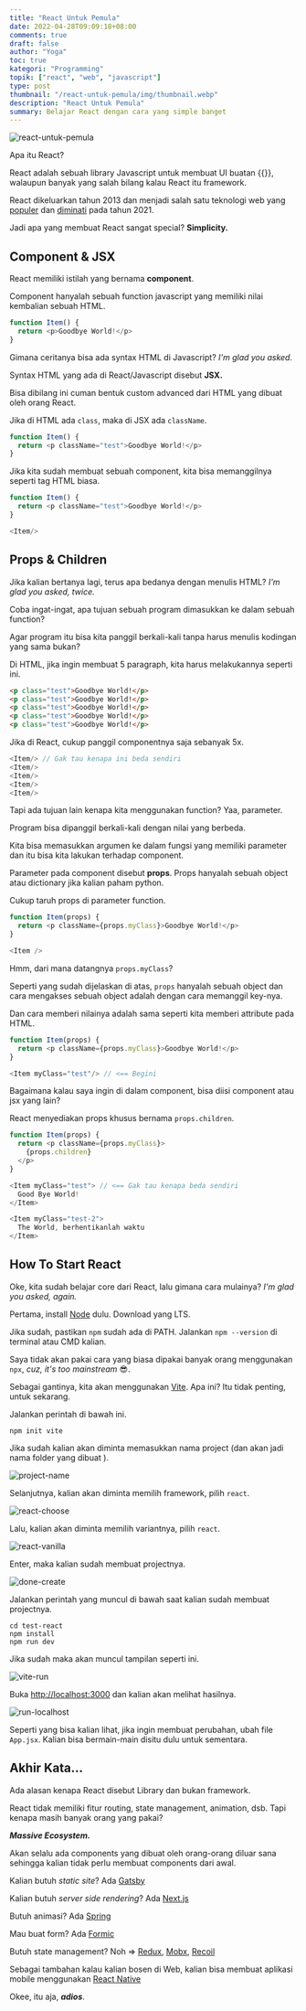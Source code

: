 ```yaml
---
title: "React Untuk Pemula"
date: 2022-04-28T09:09:18+08:00
comments: true
draft: false
author: "Yoga"
toc: true
kategori: "Programming"
topik: ["react", "web", "javascript"]
type: post
thumbnail: "/react-untuk-pemula/img/thumbnail.webp"
description: "React Untuk Pemula"
summary: Belajar React dengan cara yang simple banget
---
```


![react-untuk-pemula](/react-untuk-pemula/img/thumbnail.webp)

Apa itu React? 

React adalah sebuah library Javascript untuk membuat UI buatan {{<scIcon class="fa fa-facebook">}}, walaupun banyak yang salah bilang kalau React itu framework.

React dikeluarkan tahun 2013 dan menjadi salah satu teknologi web yang [populer](https://insights.stackoverflow.com/survey/2021#most-popular-technologies-webframe) dan [diminati](https://insights.stackoverflow.com/survey/2021#most-loved-dreaded-and-wanted-webframe-want) pada tahun 2021.

Jadi apa yang membuat React sangat special? **Simplicity.**

## Component & JSX

React memiliki istilah yang bernama **component**. 

Component hanyalah sebuah function javascript yang memiliki nilai kembalian sebuah HTML.

```Javascript
function Item() {
  return <p>Goodbye World!</p>
}
```

Gimana ceritanya bisa ada syntax HTML di Javascript? _I'm glad you asked._

Syntax HTML yang ada di React/Javascript disebut **JSX.** 

Bisa dibilang ini cuman bentuk custom advanced dari HTML yang dibuat oleh orang React.

Jika di HTML ada `class`, maka di JSX ada `className`.

```Javascript
function Item() {
  return <p className="test">Goodbye World!</p>
}
```

Jika kita sudah membuat sebuah component, kita bisa memanggilnya seperti tag HTML biasa.

```Javascript
function Item() {
  return <p className="test">Goodbye World!</p>
}

<Item/>
```


## Props & Children

Jika kalian bertanya lagi, terus apa bedanya dengan menulis HTML? _I'm glad you asked, twice._

Coba ingat-ingat, apa tujuan sebuah program dimasukkan ke dalam sebuah function?

Agar program itu bisa kita panggil berkali-kali tanpa harus menulis kodingan yang sama bukan?

Di HTML, jika ingin membuat 5 paragraph, kita harus melakukannya seperti ini.

```HTML
<p class="test">Goodbye World!</p>
<p class="test">Goodbye World!</p>
<p class="test">Goodbye World!</p>
<p class="test">Goodbye World!</p>
<p class="test">Goodbye World!</p>
```

Jika di React, cukup panggil componentnya saja sebanyak 5x.

```Javascript
<Item/> // Gak tau kenapa ini beda sendiri
<Item/>
<Item/>
<Item/>
<Item/>
```

Tapi ada tujuan lain kenapa kita menggunakan function? Yaa, parameter.

Program bisa dipanggil berkali-kali dengan nilai yang berbeda.

Kita bisa memasukkan argumen ke dalam fungsi yang memiliki parameter dan itu bisa kita lakukan terhadap component.

Parameter pada component disebut **props**. Props hanyalah sebuah object atau dictionary jika kalian paham python.

Cukup taruh props di parameter function.

```Javascript
function Item(props) {
  return <p className={props.myClass}>Goodbye World!</p>
}

<Item />
```

Hmm, dari mana datangnya `props.myClass`? 

Seperti yang sudah dijelaskan di atas, `props` hanyalah sebuah object dan cara mengakses sebuah object adalah dengan cara memanggil key-nya.

Dan cara memberi nilainya adalah sama seperti kita memberi attribute pada HTML.

```Javascript
function Item(props) {
  return <p className={props.myClass}>Goodbye World!</p>
}

<Item myClass="test"/> // <== Begini
```

Bagaimana kalau saya ingin di dalam component, bisa diisi component atau jsx yang lain?

React menyediakan props khusus bernama `props.children`.

```Javascript
function Item(props) {
  return <p className={props.myClass}>
    {props.children}
  </p>
}

<Item myClass="test"> // <== Gak tau kenapa beda sendiri
  Good Bye World!
</Item>

<Item myClass="test-2"> 
  The World, berhentikanlah waktu
</Item>
```

## How To Start React

Oke, kita sudah belajar core dari React, lalu gimana cara mulainya? _I'm glad you asked, again._

Pertama, install [Node](https://nodejs.org/en/download/ "blank") dulu. Download yang LTS.

Jika sudah, pastikan `npm` sudah ada di PATH. Jalankan `npm --version` di terminal atau CMD kalian.

Saya tidak akan pakai cara yang biasa dipakai banyak orang menggunakan `npx`, _cuz, it's too mainstream_ 😎.

Sebagai gantinya, kita akan menggunakan [Vite](https://vitejs.dev/ "blank"). Apa ini? Itu tidak penting, untuk sekarang.

Jalankan perintah di bawah ini.

```Shell {file="CMD / Terminal"}
npm init vite
```

Jika sudah kalian akan diminta memasukkan nama project (dan akan jadi nama folder yang dibuat ).

![project-name](/react-untuk-pemula/img/project-name.webp)

Selanjutnya, kalian akan diminta memilih framework, pilih `react`.

![react-choose](/react-untuk-pemula/img/react-choose.webp)

Lalu, kalian akan diminta memilih variantnya, pilih `react`. 

![react-vanilla](/react-untuk-pemula/img/react-vanilla.webp)

Enter, maka kalian sudah membuat projectnya.

![done-create](/react-untuk-pemula/img/done-create.webp)

Jalankan perintah yang muncul di bawah saat kalian sudah membuat projectnya.

```Shell {file="CMD / Terminal"}
cd test-react
npm install
npm run dev
```

Jika sudah maka akan muncul tampilan seperti ini.

![vite-run](/react-untuk-pemula/img/vite-run.webp)

Buka [http://localhost:3000](http://localhost:3000 "blank") dan kalian akan melihat hasilnya.

![run-localhost](/react-untuk-pemula/img/run-localhost.webp)

Seperti yang bisa kalian lihat, jika ingin membuat perubahan, ubah file `App.jsx`. Kalian bisa bermain-main disitu dulu untuk sementara.

## Akhir Kata...

Ada alasan kenapa React disebut Library dan bukan framework.

React tidak memiliki fitur routing, state management, animation, dsb. Tapi kenapa masih banyak orang yang pakai?

**_Massive Ecosystem._** 

Akan selalu ada components yang dibuat oleh orang-orang diluar sana sehingga kalian tidak perlu membuat components dari awal.

Kalian butuh _static site_? Ada [Gatsby](https://www.gatsbyjs.com/ "blank")

Kalian butuh _server side rendering_? Ada [Next.js](https://nextjs.org/ "blank")

Butuh animasi? Ada [Spring](https://react-spring.io/)

Mau buat form? Ada [Formic](https://formik.org/ "blank")

Butuh state management? Noh => [Redux](https://react-redux.js.org/ "blank" ), [Mobx](https://mobx.js.org/README.html "blank"), [Recoil](https://recoiljs.org/ "blank")

Sebagai tambahan kalau kalian bosen di Web, kalian bisa membuat aplikasi mobile menggunakan [React Native](https://reactnative.dev/ "blank")

Okee, itu aja, **_adios_**.
